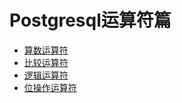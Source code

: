 # Postgresql运算符篇

* [算数运算符](算数运算符.md)
* [比较运算符](比较运算符.md)
* [逻辑运算符](逻辑运算符.md)
* [位操作运算符](位操作运算符.md)
